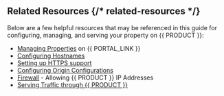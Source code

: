 ## Related Resources {/* related-resources */}

Below are a few helpful resources that may be referenced in this guide for configuring, managing, and serving your property on {{ PRODUCT }}:

- [Managing Properties](/guides/basics/properties#managing-properties) on {{ PORTAL_LINK }}
- [Configuring Hostnames](/guides/basics/hostnames)
- [Setting up HTTPS support](/guides/basics/hostnames#https-traffic)
- [Configuring Origin Configurations](/guides/basics/origins)
- [Firewall](/guides/basics/hostnames_and_origins#firewall-allowing-ip-addresses) - Allowing {{ PRODUCT }} IP Addresses
- [Serving Traffic through {{ PRODUCT }}](/guides/basics/serving_traffic)
